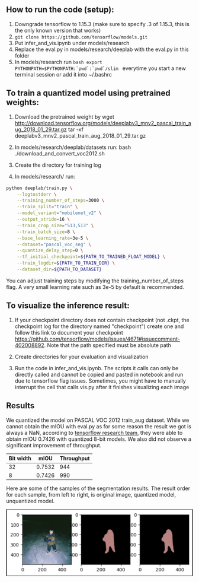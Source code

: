 ## How to run the code (setup):
1. Downgrade tensorflow to 1.15.3 (make sure to specify .3 of 1.15.3, this is the only known version that works)
2. `git clone https://github.com/tensorflow/models.git`
3. Put infer_and_vis.ipynb under models/research
4. Replace the eval.py in models/research/deeplab with the eval.py in this folder
5. In models/research run ```bash export PYTHONPATH=$PYTHONPATH:`pwd`:`pwd`/slim ``` everytime you start a new terminal session or add it into ~/.bashrc

## To train a quantized model using pretrained weights: 
1. Download the pretrained weight by 
wget http://download.tensorflow.org/models/deeplabv3_mnv2_pascal_train_aug_2018_01_29.tar.gz
tar -xf deeplabv3_mnv2_pascal_train_aug_2018_01_29.tar.gz

2. In models/research/deeplab/datasets run:
bash ./download_and_convert_voc2012.sh

3. Create the directory for training log

4. In models/research/ run:
```bash
python deeplab/train.py \
    --logtostderr \
    --training_number_of_steps=3000 \
    --train_split="train" \
    --model_variant="mobilenet_v2" \
    --output_stride=16 \
    --train_crop_size="513,513" \
    --train_batch_size=8 \
    --base_learning_rate=3e-5 \
    --dataset="pascal_voc_seg" \
    --quantize_delay_step=0 \
    --tf_initial_checkpoint=${PATH_TO_TRAINED_FLOAT_MODEL} \
    --train_logdir=${PATH_TO_TRAIN_DIR} \
    --dataset_dir=${PATH_TO_DATASET}
```
You can adjust training steps by modifying the training_number_of_steps flag. A very small learning rate such as 3e-5 by default is recommended.

## To visualize the inference result:
1. If your checkpoint directory does not contain checkpoint (not .ckpt, the checkpoint log for the directory named "checkpoint") create one and 
follow this link to document your checkpoint https://github.com/tensorflow/models/issues/4671#issuecomment-402008892. Note that the path specified must be absolute path

2. Create directories for your evaluation and visualization

3. Run the code in infer_and_vis.ipynb. The scripts it calls can only be directly called and cannot be copied and pasted in notebook and run due to tensorflow flag issues. Sometimes, you might have to manually interrupt the cell that calls vis.py after it finishes visualizing each image


## Results
We quantized the model on PASCAL VOC 2012 train_aug dataset. While we cannot obtain the mIOU with eval.py as for some reason the result we got is always a NaN, according to [tensorflow research team](https://github.com/tensorflow/models/blob/master/research/deeplab/g3doc/quantize.md), they were able to obtain mIOU 0.7426 with quantized 8-bit models. We also did not observe a significant improvement of throughput.

| Bit width | mIOU | Throughput |
| --------- | ---- | -----------|
| 32 | 0.7532 | 944 |
| 8 | 0.7426 | 990|

Here are some of the samples of the segmentation results. The result order for each sample, from left to right, is original image, quantized model, unquantized model.

![Alt Text](https://github.com/Antwi007/Final-Project-Semantic-Segmentation/blob/deeplab-Quantization/result1.png)


